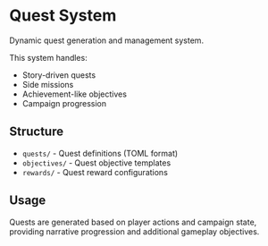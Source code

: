 # Quest System

Dynamic quest generation and management system.

This system handles:
- Story-driven quests
- Side missions
- Achievement-like objectives
- Campaign progression

## Structure

- `quests/` - Quest definitions (TOML format)
- `objectives/` - Quest objective templates
- `rewards/` - Quest reward configurations

## Usage

Quests are generated based on player actions and campaign state, providing narrative progression and additional gameplay objectives.
